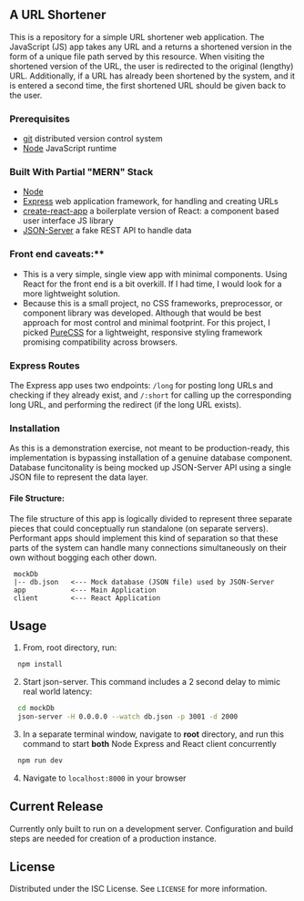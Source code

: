 ## A URL Shortener
This is a repository for a simple URL shortener web application. The JavaScript (JS) app takes any URL and a returns a shortened version in the form of a unique file path served by this resource. When visiting the shortened version of the URL, the user is redirected to the original (lengthy) URL. Additionally, if a URL has already been shortened by the system, and it is entered a second time, the first shortened URL should be given back to the user.

### Prerequisites
* [git](https://git-scm.com/) distributed version control system
* [Node](https://nodejs.org/en/) JavaScript runtime

### Built With Partial "MERN" Stack
* [Node](https://nodejs.org/en/)
* [Express](https://expressjs.com/) web application framework, for handling and creating URLs
* [create-react-app](https://reactjs.org/) a boilerplate version of React: a component based user interface JS library
* [JSON-Server](https://github.com/typicode/json-server) a fake REST API to handle data

### Front end caveats:**
* This is a very simple, single view app with minimal components. Using React for the front end is a bit overkill. If I had time, I would look for a more lightweight solution.
* Because this is a small project, no CSS frameworks, preprocessor, or component library was developed. Although that would be best approach for most control and minimal footprint. For this project, I picked [PureCSS](https://purecss.io/) for a lightweight, responsive styling framework promising compatibility across browsers.

### Express Routes
The Express app uses two endpoints: `/long` for posting long URLs and checking if they already exist, and `/:short` for calling up the corresponding long URL, and performing the redirect (if the long URL exists).

### Installation
As this is a demonstration exercise, not meant to be production-ready, this implementation is bypassing installation of a genuine database component. Database funcitonality is being mocked up JSON-Server API using a single JSON file to represent the data layer.

#### File Structure:
The file structure of this app is logically divided to represent three separate pieces that could conceptually run standalone (on separate servers). Performant apps should implement this kind of separation so that these parts of the system can handle many connections simultaneously on their own without bogging each other down.
```
 mockDb
 |-- db.json   <--- Mock database (JSON file) used by JSON-Server
 app           <--- Main Application
 client        <--- React Application
```

## Usage
1. From, root directory, run:
```sh
  npm install
```
2. Start json-server. This command includes a 2 second delay to mimic real world latency:
```sh
  cd mockDb
  json-server -H 0.0.0.0 --watch db.json -p 3001 -d 2000
```
3. In a separate terminal window, navigate to **root** directory, and run this command to start **both** Node Express and React client concurrently
```sh
  npm run dev
```
4. Navigate to `localhost:8000` in your browser

## Current Release
Currently only built to run on a development server. Configuration and build steps are needed for creation of a production instance.

## License
Distributed under the ISC License. See `LICENSE` for more information.